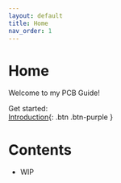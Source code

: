 ```yaml
---
layout: default
title: Home
nav_order: 1
---
```


# Home

Welcome to my PCB Guide!

Get started: <br>
[Introduction](/intro/){: .btn .btn-purple }

# Contents

 - WIP